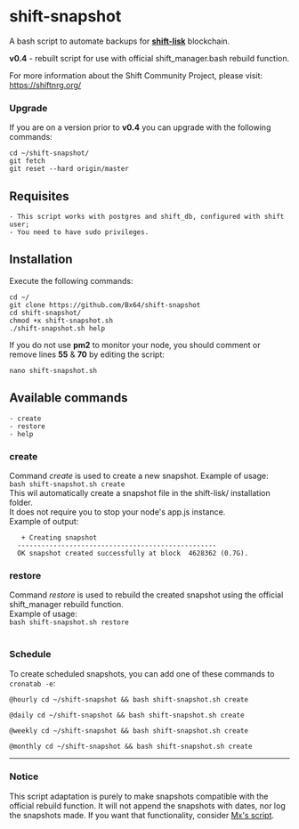 # shift-snapshot
A bash script to automate backups for [**shift-lisk**](https://github.com/ShiftNrg/shift-lisk) blockchain.

**v0.4** - rebuilt script for use with official shift_manager.bash rebuild function.

For more information about the Shift Community Project, please visit: https://shiftnrg.org/

### Upgrade

If you are on a version prior to **v0.4** you can upgrade with the following commands:

```
cd ~/shift-snapshot/ 
git fetch
git reset --hard origin/master
```

## Requisites

    - This script works with postgres and shift_db, configured with shift user;
    - You need to have sudo privileges.

## Installation

Execute the following commands:
```
cd ~/
git clone https://github.com/Bx64/shift-snapshot
cd shift-snapshot/
chmod +x shift-snapshot.sh
./shift-snapshot.sh help
```
If you do not use **pm2** to monitor your node, you should comment or remove lines **55** & **70** by editing the script:
```
nano shift-snapshot.sh
```

## Available commands

    - create
    - restore
    - help

### create

Command _create_ is used to create a new snapshot. Example of usage:<br>
`bash shift-snapshot.sh create`<br>
This wil automatically create a snapshot file in the shift-lisk/ installation folder.<br>
It does not require you to stop your node's app.js instance.<br>
Example of output:<br>
```
   + Creating snapshot                                
  -------------------------------------------------- 
  OK snapshot created successfully at block  4628362 (0.7G).
```

### restore

Command _restore_ is used to rebuild the created snapshot using the official shift_manager rebuild function.<br>
Example of usage:<br>
`bash shift-snapshot.sh restore`<br>
<br>

### Schedule

To create scheduled snapshots, you can add one of these commands to `cronatab -e`:

```
@hourly cd ~/shift-snapshot && bash shift-snapshot.sh create

@daily cd ~/shift-snapshot && bash shift-snapshot.sh create

@weekly cd ~/shift-snapshot && bash shift-snapshot.sh create

@monthly cd ~/shift-snapshot && bash shift-snapshot.sh create
```

-------------------------------------------------------------

### Notice

This script adaptation is purely to make snapshots compatible with the official rebuild function.
It will not append the snapshots with dates, nor log the snapshots made. If you want that functionality, consider [Mx's script](https://github.com/MxShift/shift-snapshot).
